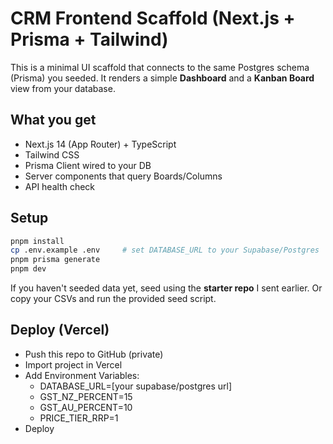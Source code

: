 
# CRM Frontend Scaffold (Next.js + Prisma + Tailwind)

This is a minimal UI scaffold that connects to the same Postgres schema (Prisma) you seeded.
It renders a simple **Dashboard** and a **Kanban Board** view from your database.

## What you get
- Next.js 14 (App Router) + TypeScript
- Tailwind CSS
- Prisma Client wired to your DB
- Server components that query Boards/Columns
- API health check

## Setup
```bash
pnpm install
cp .env.example .env     # set DATABASE_URL to your Supabase/Postgres
pnpm prisma generate
pnpm dev
```

If you haven't seeded data yet, seed using the **starter repo** I sent earlier. Or copy your CSVs and run the provided seed script.

## Deploy (Vercel)
- Push this repo to GitHub (private)
- Import project in Vercel
- Add Environment Variables:
  - DATABASE_URL=[your supabase/postgres url]
  - GST_NZ_PERCENT=15
  - GST_AU_PERCENT=10
  - PRICE_TIER_RRP=1
- Deploy
